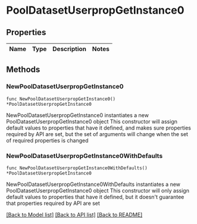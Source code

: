 # PoolDatasetUserpropGetInstance0

## Properties

Name | Type | Description | Notes
------------ | ------------- | ------------- | -------------

## Methods

### NewPoolDatasetUserpropGetInstance0

`func NewPoolDatasetUserpropGetInstance0() *PoolDatasetUserpropGetInstance0`

NewPoolDatasetUserpropGetInstance0 instantiates a new PoolDatasetUserpropGetInstance0 object
This constructor will assign default values to properties that have it defined,
and makes sure properties required by API are set, but the set of arguments
will change when the set of required properties is changed

### NewPoolDatasetUserpropGetInstance0WithDefaults

`func NewPoolDatasetUserpropGetInstance0WithDefaults() *PoolDatasetUserpropGetInstance0`

NewPoolDatasetUserpropGetInstance0WithDefaults instantiates a new PoolDatasetUserpropGetInstance0 object
This constructor will only assign default values to properties that have it defined,
but it doesn't guarantee that properties required by API are set


[[Back to Model list]](../README.md#documentation-for-models) [[Back to API list]](../README.md#documentation-for-api-endpoints) [[Back to README]](../README.md)


